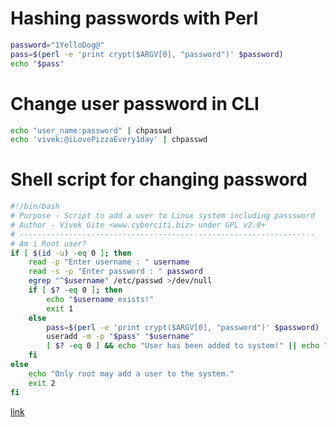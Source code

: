 # Hashing passwords with Perl
```bash
password="1YelloDog@"
pass=$(perl -e 'print crypt($ARGV[0], "password")' $password)
echo "$pass"
```

# Change user password in CLI
```bash
echo "user_name:password" | chpasswd
echo 'vivek:@iLovePizzaEvery1day' | chpasswd
```

# Shell script for changing password
```bash
#!/bin/bash
# Purpose - Script to add a user to Linux system including passsword
# Author - Vivek Gite <www.cyberciti.biz> under GPL v2.0+
# ------------------------------------------------------------------
# Am i Root user?
if [ $(id -u) -eq 0 ]; then
	read -p "Enter username : " username
	read -s -p "Enter password : " password
	egrep "^$username" /etc/passwd >/dev/null
	if [ $? -eq 0 ]; then
		echo "$username exists!"
		exit 1
	else
		pass=$(perl -e 'print crypt($ARGV[0], "password")' $password)
		useradd -m -p "$pass" "$username"
		[ $? -eq 0 ] && echo "User has been added to system!" || echo "Failed to add a user!"
	fi
else
	echo "Only root may add a user to the system."
	exit 2
fi
```

[link](https://www.cyberciti.biz/tips/howto-write-shell-script-to-add-user.html)

